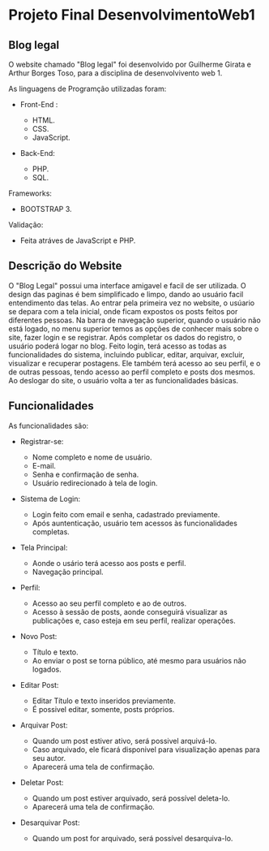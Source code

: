 # Projeto Final DesenvolvimentoWeb1

## Blog legal
 O website chamado "Blog legal" foi desenvolvido por Guilherme Girata e Arthur Borges Toso, para a disciplina de desenvolvivento web 1.
 
 As linguagens de Programção utilizadas foram:
- Front-End :
    - HTML.
    - CSS.
    - JavaScript.

- Back-End:
    - PHP.
    - SQL.

Frameworks:
- BOOTSTRAP 3.

Validação:
- Feita atráves de JavaScript e PHP.

## Descrição do Website
O "Blog Legal" possui uma interface amigavel e facil de ser utilizada. O design das paginas é bem simplificado e limpo, dando ao usuário facil entendimento das telas.
Ao entrar pela primeira vez no website, o usúario se depara com a tela inicial, onde ficam expostos os posts feitos por diferentes pessoas. Na barra de navegação superior, quando o usuário não está logado, no menu superior temos as opções de conhecer mais sobre o site, fazer login e se registrar. Após completar os dados do registro, o usuário poderá logar no blog. Feito login, terá acesso as todas as funcionalidades do sistema, incluindo publicar, editar, arquivar, excluir, visualizar e recuperar postagens. Ele também terá acesso ao seu perfil, e o de outras pessoas, tendo acesso ao perfil completo e posts dos mesmos. Ao deslogar do site, o usuário volta a ter as funcionalidades básicas.

## Funcionalidades
As funcionalidades são:
- Registrar-se:
    - Nome completo e nome de usuário.
    - E-mail.
    - Senha e confirmação de senha.
    - Usuário redirecionado à tela de login.

- Sistema de Login:
    - Login feito com email e senha, cadastrado previamente.
    - Após auntenticação, usuário tem acessos às funcionalidades completas.

- Tela Principal:
    - Aonde o usário terá acesso aos posts e perfil. 
    - Navegação principal. 

- Perfil:
    - Acesso ao seu perfil completo e ao de outros.
    - Acesso à sessão de posts, aonde conseguirá visualizar as publicações e, caso esteja em seu perfil, realizar operações.

- Novo Post:
    - Título e texto.
    - Ao enviar o post se torna público, até mesmo para usuários não logados. 

- Editar Post:
    - Editar Título e texto inseridos previamente.
    - É possivel editar, somente, posts próprios.

- Arquivar Post:
    - Quando um post estiver ativo, será possivel arquivá-lo.
    - Caso arquivado, ele ficará disponivel para visualização apenas para seu autor. 
    - Aparecerá uma tela de confirmação.
- Deletar Post:
    - Quando um post estiver arquivado, será possível deleta-lo.
    - Aparecerá uma tela de confirmação.

- Desarquivar Post:
    - Quando um post for arquivado, será possível desarquiva-lo.

